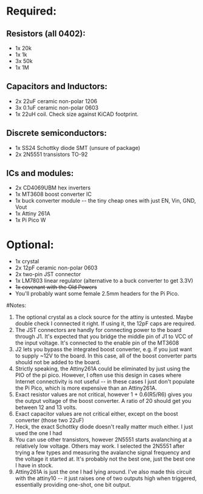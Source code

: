 # Required:

## Resistors (all 0402):
- 1x 20k
- 1x 1k
- 3x 50k
- 1x 1M

## Capacitors and Inductors:
- 2x 22uF ceramic non-polar 1206
- 3x 0.1uF ceramic non-polar 0603
- 1x 22uH coil. Check size against KiCAD footprint.

## Discrete semiconductors:
- 1x SS24 Schottky diode SMT (unsure of package)
- 2x 2N5551 transistors TO-92

## ICs and modules:
- 2x CD4069UBM hex inverters
- 1x MT3608 boost converter IC
- 1x buck converter module -- the tiny cheap ones with just EN, Vin, GND, Vout
- 1x Attiny 261A
- 1x Pi Pico W

# Optional:
- 1x crystal
- 2x 12pF ceramic non-polar 0603
- 2x two-pin JST connector
- 1x LM7803 linear regulator (alternative to a buck converter to get 3.3V)
- ~~1x covenant with the Old Powers~~
- You'll probably want some female 2.5mm headers for the Pi Pico.

#Notes: 

1. The optional crystal as a clock source for the attiny is untested. Maybe double check I connected it right. If using it, the 12pF caps are required.
2. The JST connectors are handly for connecting power to the board through J1. It's expected that you bridge the middle pin of J1 to VCC of the input voltage. It's connected to the enable pin of the MT3608
3. J2 lets you bypass the integrated boost converter, e.g. if you just want to supply ~12V to the board. In this case, all of the boost converter parts should not be added to the board.
4. Strictly speaking, the Attiny261A could be eliminated by just using the PIO of the pi pico. However, I often use this design in cases where Internet connectivity is not useful -- in these cases I just don't populate the Pi Pico, which is more expensive than an Attiny261A.
5. Exact resistor values are not critical, however 1 + 0.6(R5/R6) gives you the output voltage of the boost converter. A ratio of 20 should get you between 12 and 13 volts.
6. Exact capacitor values are not critical either, except on the boost converter (those two 22uF)
7. Heck, the exact Schottky diode doesn't really matter much either. I just used the one I had
8. You can use other transistors, however 2N5551 starts avalanching at a relatively low voltage. Others may work. I selected the 2N5551 after trying a few types and measuring the avalanche signal frequency and the voltage it started at. It's probably not the best one, just the best one I have in stock.
9. Attiny261A is just the one I had lying around. I've also made this circuit with the attiny10 -- it just raises one of two outputs high when triggered, essentially providing one-shot, one bit output.
